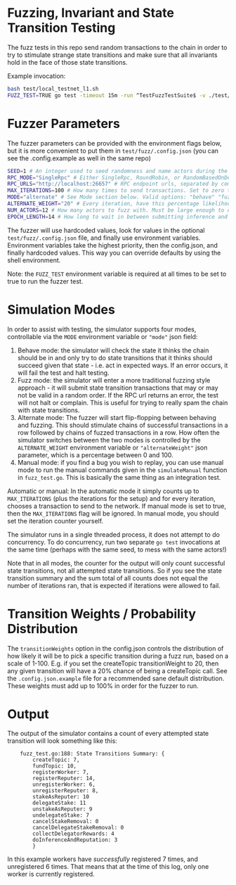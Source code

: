 # Fuzzing, Invariant and State Transition Testing

The fuzz tests in this repo send random transactions to the chain in order to try to stimulate strange state transitions and make sure that all invariants hold in the face of those state transitions.

Example invocation:

```bash
bash test/local_testnet_l1.sh
FUZZ_TEST=TRUE go test -timeout 15m -run ^TestFuzzTestSuite$ -v ./test/fuzz
```

# Fuzzer Parameters

The fuzzer parameters can be provided with the environment flags below, but it is more convenient to put them in `test/fuzz/.config.json` (you can see the .config.example as well in the same repo)

```bash
SEED=1 # An integer used to seed randomness and name actors during the test (e.g. run3_actor7)
RPC_MODE="SingleRpc" # Either SingleRpc, RoundRobin, or RandomBasedOnDeterministicSeed - how to interact with multiple RPC endpoints
RPC_URLS="http://localhost:26657" # RPC endpoint urls, separated by comma if multiple
MAX_ITERATIONS=100 # How many times to send transactions. Set to zero to continue forever
MODE="alternate" # See Mode section below. Valid options: "behave" "fuzz" "alternate" or "manual"
ALTERNATE_WEIGHT="20" # Every iteration, have this percentage likelihood of switching between fuzz and behave mode
NUM_ACTORS=12 # How many actors to fuzz with. Must be large enough to do the fuzz setup (at time of writing: >=11)
EPOCH_LENGTH=14 # How long to wait in between submitting inference and reputation bundles (at time of writing: >=12).
```

The fuzzer will use hardcoded values, look for values in the optional `test/fuzz/.config.json` file, and finally use environment variables. Environment variables take the highest priority, then the config.json, and finally hardcoded values. This way you can override defaults by using the shell environment.

Note: the `FUZZ_TEST` environment variable is required at all times to be set to true to run the fuzzer test.

# Simulation Modes

In order to assist with testing, the simulator supports four modes, controllable via the `MODE` environment variable or `"mode"` json field:

1. Behave mode: the simulator will check the state it thinks the chain should be in and only try to do state transitions that it thinks should succeed given that state - i.e. act in expected ways. If an error occurs, it will fail the test and halt testing.
2. Fuzz mode: the simulator will enter a more traditional fuzzing style approach - it will submit state transition transactions that may or may not be valid in a random order. If the RPC url returns an error, the test will not halt or complain. This is useful for trying to really spam the chain with state transitions.
3. Alternate mode: The fuzzer will start flip-flopping between behaving and fuzzing. This should stimulate chains of successful transactions in a row followed by chains of fuzzed transactions in a row. How often the simulator switches between the two modes is controlled by the `ALTERNATE_WEIGHT` environment variable or `"alternateWeight"` json parameter, which is a percentage between 0 and 100.
4. Manual mode: if you find a bug you wish to replay, you can use manual mode to run the manual commands given in the `simulateManual` function in `fuzz_test.go`. This is basically the same thing as an integration test.

Automatic or manual: In the automatic mode it simply counts up to `MAX_ITERATIONS` (plus the iterations for the setup) and for every iteration, chooses a transaction to send to the network. If manual mode is set to true, then the `MAX_ITERATIONS` flag will be ignored. In manual mode, you should set the iteration counter yourself.

The simulator runs in a single threaded process, it does not attempt to do concurrency. To do concurrency, run two separate `go test` invocations at the same time (perhaps with the same seed, to mess with the same actors!)

Note that in all modes, the counter for the output will only count successful state transitions, not all attempted state transitions. So if you see the state transition summary and the sum total of all counts does not equal the number of iterations ran, that is expected if iterations were allowed to fail.

# Transition Weights / Probability Distribution

The `transitionWeights` option in the config.json controls the distribution of how likely it will be to pick a specific transition during a fuzz run, based on a scale of 1-100. E.g. if you set the createTopic transitionWeight to 20, then any given transition will have a 20% chance of being a createTopic call. See the `.config.json.example` file for a recommended sane default distribution. These weights must add up to 100% in order for the fuzzer to run.

# Output

The output of the simulator contains a count of every attempted state transition will look something like this:

```
    fuzz_test.go:188: State Transitions Summary: {
        createTopic: 7, 
        fundTopic: 10, 
        registerWorker: 7, 
        registerReputer: 14, 
        unregisterWorker: 6, 
        unregisterReputer: 8, 
        stakeAsReputer: 10
        delegateStake: 11
        unstakeAsReputer: 9
        undelegateStake: 7
        cancelStakeRemoval: 0
        cancelDelegateStakeRemoval: 0
        collectDelegatorRewards: 4
        doInferenceAndReputation: 3
        }
```

In this example workers have _successfully_ registered 7 times, and unregistered 6 times. That means that at the time of this log, only one worker is currently registered.
